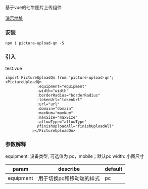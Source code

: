 基于vue的七牛图片上传组件

[演示地址](https://heikaimu.github.io/picture-preview-example/code/dist/index.html#/)

### 安装
```
npm i picture-upload-qn -S
```

### 引入
test.vue
```
import PictureUploadQn from 'picture-upload-qn';
<PictureUploadQn
              :equipment="equipment"
              :width="width"
              :borderRadius="borderRadius"
              :tokenUrl="tokenUrl"
              :url="url"
              :domain="domain"
              :maxNum="maxNum"
              :maxSize="maxSize"
              :allowType="allowType"
              @finishUploadAll="finishUploadAll"
            ></PictureUploadQn>
```

### 参数解释
equipment: 设备类型, 可选值为 pc，mobile；默认pc
width:     小图尺寸

| param            | describe                          | default      |
|------------------|-----------------------------------|--------------|
| equipment        | 用于切换pc和移动端的样式            | pc           |                         
